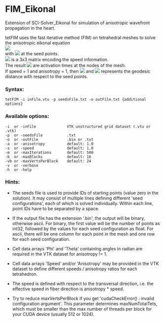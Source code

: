# FIM_Eikonal
Extension of SCI-Solver_Eikonal for simulation of anisotropic wavefront propagation in the heart.  

tetFIM uses the fast iterative method (FIM) on tetrahedral meshes to solve the anisotropic eikonal equation  
<img src="https://render.githubusercontent.com/render/math?math=\sqrt{(\nabla t)^T \mathbf{M} (\nabla t)} = 1">  
with <img src="https://render.githubusercontent.com/render/math?math=t = 0"> at the seed points.  
<img src="https://render.githubusercontent.com/render/math?math=\mathbf{M}"> is a 3x3 matrix encoding the speed information.  
The result <img src="https://render.githubusercontent.com/render/math?math=t"> are activation times at the nodes of the mesh.  
If speed = 1 and anisotropy = 1, then <img src="https://render.githubusercontent.com/render/math?math=\mathbf{M}=\mathbf{I}"> and <img src="https://render.githubusercontent.com/render/math?math=t"> represents the geodesic distance with respect to the seed points.

### Syntax:
```
tetFIM -i inFile.vtu -p seedsFile.txt -o outFile.txt {additional options}
```

### Available options:
```
-i  or -inFile              VTK unstructured grid dataset (.vtu or .vtk)
-p  or -seedsFile           .txt
-o  or -outFile             .bin or .txt
-a  or -anisotropy          default: 1.0
-s  or -speed               default: 1.0
-m  or -maxIterations       default: 500
-b  or -maxBlocks           default: 16
-vb or -maxVertsPerBlock    default: 24
-v  or -verbose
-h  or -help
```

### Hints:
* The seeds file is used to provide IDs of starting points (value zero in the solution).
  It may consist of multiple lines defining different 'seed configurations', each of which is solved individually.
  Within each line, point IDs have to be separated by a space.

* If the output file has the extension '.bin', the output will be binary, otherwise ascii.
  For binary, the first value will be the number of points as int32, followed by the values for each seed configuration as float.
  For ascii, there will be one column for each point in the mesh and one row for each seed configuration.

* Cell data arrays 'Phi' and 'Theta' containing angles in radian are required in the VTK dataset for anisotropy != 1.

* Cell data arrays 'Speed' and/or 'Anisotropy' may be provided in the VTK dataset to define different speeds / anisotropy ratios for each tetrahedron.

* The speed is defined with respect to the transversal direction, i.e. the effective speed in fiber direction is anisotropy * speed.

* Try to reduce maxVertsPerBlock if you get 'cudaCheckError() : invalid configuration argument'.
  This parameter determines maxNumTotalTets, which must be smaller than the max number of threads per block for your CUDA device (usually 512 or 1024).
